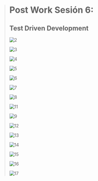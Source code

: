 > # Post Work Sesión 6:
> ## Test Driven Development
>
>![2](https://user-images.githubusercontent.com/103444882/167027374-ef41c491-d7af-4515-86cf-a5c7f8ee2b82.png=250x250)
>
>![3](https://user-images.githubusercontent.com/103444882/167027377-54d0a6e2-330e-42a1-b6da-0ac8a0da6a31.png)
>
>![4](https://user-images.githubusercontent.com/103444882/167027378-68ff2c59-d3fe-4dda-8543-e2992592c24d.png)
>>
>![5](https://user-images.githubusercontent.com/103444882/167027379-53e2319b-99dd-4d00-9df0-65485715149b.png)
>
>![6](https://user-images.githubusercontent.com/103444882/167027389-1066f977-8f1a-476c-a125-f72fa9ea6e37.png)
>
>![7](https://user-images.githubusercontent.com/103444882/167027390-bb72b05e-14eb-473e-959a-e133b3ce829d.png)
>
>![8](https://user-images.githubusercontent.com/103444882/167027392-fcea7139-2271-417b-a5f3-70627f2e1a84.png)
>
>![11](https://user-images.githubusercontent.com/103444882/167027399-22a9f536-40bd-4817-a36f-ebddd77b52ae.png)
>
>![9](https://user-images.githubusercontent.com/103444882/167027394-311d6278-62e9-455d-9787-3b5ac11b13b9.png)
>
>![12](https://user-images.githubusercontent.com/103444882/167027405-3a6744b3-9726-4a5d-b096-49158fa83060.png)
>
>![13](https://user-images.githubusercontent.com/103444882/167027408-8f0fed0a-c08d-43d8-b565-5dac794eb287.png)
>
>![14](https://user-images.githubusercontent.com/103444882/167027414-8bfa5e16-862d-494a-8eb1-48897b115ae5.png)
>
>![15](https://user-images.githubusercontent.com/103444882/167027416-10643b39-b53f-4c07-884b-e470aa6d2aac.png)
>
>![16](https://user-images.githubusercontent.com/103444882/167027420-756b290f-3244-4636-bc1f-d21624932fca.png)
>
>![17](https://user-images.githubusercontent.com/103444882/167027703-bf8d80de-da3c-4d5b-9663-e33acc283ef9.png)
>
